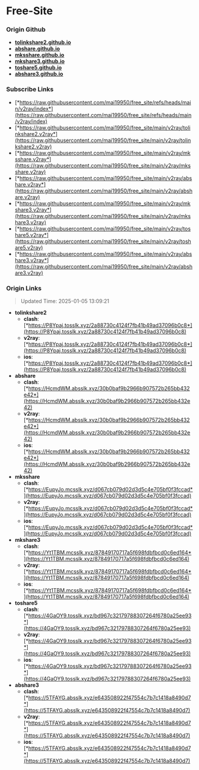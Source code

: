 # Free-Site

### Origin Github

- [**tolinkshare2.github.io**](https://github.com/tolinkshare2/tolinkshare2.github.io)
- [**abshare.github.io**](https://github.com/abshare/abshare.github.io)
- [**mksshare.github.io**](https://github.com/mksshare/mksshare.github.io)
- [**mkshare3.github.io**](https://github.com/mkshare3/mkshare3.github.io)
- [**toshare5.github.io**](https://github.com/toshare5/toshare5.github.io)
- [**abshare3.github.io**](https://github.com/abshare3/abshare3.github.io)

### Subscribe Links

- [*https://raw.githubusercontent.com/mai19950/free_site/refs/heads/main/v2ray/index*](https://raw.githubusercontent.com/mai19950/free_site/refs/heads/main/v2ray/index)
- [*https://raw.githubusercontent.com/mai19950/free_site/main/v2ray/tolinkshare2.v2ray*](https://raw.githubusercontent.com/mai19950/free_site/main/v2ray/tolinkshare2.v2ray)
- [*https://raw.githubusercontent.com/mai19950/free_site/main/v2ray/mksshare.v2ray*](https://raw.githubusercontent.com/mai19950/free_site/main/v2ray/mksshare.v2ray)
- [*https://raw.githubusercontent.com/mai19950/free_site/main/v2ray/abshare.v2ray*](https://raw.githubusercontent.com/mai19950/free_site/main/v2ray/abshare.v2ray)
- [*https://raw.githubusercontent.com/mai19950/free_site/main/v2ray/mkshare3.v2ray*](https://raw.githubusercontent.com/mai19950/free_site/main/v2ray/mkshare3.v2ray)
- [*https://raw.githubusercontent.com/mai19950/free_site/main/v2ray/toshare5.v2ray*](https://raw.githubusercontent.com/mai19950/free_site/main/v2ray/toshare5.v2ray)
- [*https://raw.githubusercontent.com/mai19950/free_site/main/v2ray/abshare3.v2ray*](https://raw.githubusercontent.com/mai19950/free_site/main/v2ray/abshare3.v2ray)

### Origin Links

> Updated Time: 2025-01-05 13:09:21

- **tolinkshare2**
  - **clash**: [*https://P8Ypaj.tosslk.xyz/2a88730c4124f7fb41b49ad37096b0c8*](https://P8Ypaj.tosslk.xyz/2a88730c4124f7fb41b49ad37096b0c8)
  - **v2ray**: [*https://P8Ypaj.tosslk.xyz/2a88730c4124f7fb41b49ad37096b0c8*](https://P8Ypaj.tosslk.xyz/2a88730c4124f7fb41b49ad37096b0c8)
  - **ios**: [*https://P8Ypaj.tosslk.xyz/2a88730c4124f7fb41b49ad37096b0c8*](https://P8Ypaj.tosslk.xyz/2a88730c4124f7fb41b49ad37096b0c8)
- **abshare**
  - **clash**: [*https://HcmdWM.absslk.xyz/30b0baf9b2966b907572b265bb432e42*](https://HcmdWM.absslk.xyz/30b0baf9b2966b907572b265bb432e42)
  - **v2ray**: [*https://HcmdWM.absslk.xyz/30b0baf9b2966b907572b265bb432e42*](https://HcmdWM.absslk.xyz/30b0baf9b2966b907572b265bb432e42)
  - **ios**: [*https://HcmdWM.absslk.xyz/30b0baf9b2966b907572b265bb432e42*](https://HcmdWM.absslk.xyz/30b0baf9b2966b907572b265bb432e42)
- **mksshare**
  - **clash**: [*https://EupyJo.mcsslk.xyz/d067cb079d02d3d5c4e705bf0f3fccad*](https://EupyJo.mcsslk.xyz/d067cb079d02d3d5c4e705bf0f3fccad)
  - **v2ray**: [*https://EupyJo.mcsslk.xyz/d067cb079d02d3d5c4e705bf0f3fccad*](https://EupyJo.mcsslk.xyz/d067cb079d02d3d5c4e705bf0f3fccad)
  - **ios**: [*https://EupyJo.mcsslk.xyz/d067cb079d02d3d5c4e705bf0f3fccad*](https://EupyJo.mcsslk.xyz/d067cb079d02d3d5c4e705bf0f3fccad)
- **mkshare3**
  - **clash**: [*https://Yt1TBM.mcsslk.xyz/87849170717a5f698fdbfbcd0c6ed164*](https://Yt1TBM.mcsslk.xyz/87849170717a5f698fdbfbcd0c6ed164)
  - **v2ray**: [*https://Yt1TBM.mcsslk.xyz/87849170717a5f698fdbfbcd0c6ed164*](https://Yt1TBM.mcsslk.xyz/87849170717a5f698fdbfbcd0c6ed164)
  - **ios**: [*https://Yt1TBM.mcsslk.xyz/87849170717a5f698fdbfbcd0c6ed164*](https://Yt1TBM.mcsslk.xyz/87849170717a5f698fdbfbcd0c6ed164)
- **toshare5**
  - **clash**: [*https://4GaOY9.tosslk.xyz/bd967c32179788307264f6780a25ee93*](https://4GaOY9.tosslk.xyz/bd967c32179788307264f6780a25ee93)
  - **v2ray**: [*https://4GaOY9.tosslk.xyz/bd967c32179788307264f6780a25ee93*](https://4GaOY9.tosslk.xyz/bd967c32179788307264f6780a25ee93)
  - **ios**: [*https://4GaOY9.tosslk.xyz/bd967c32179788307264f6780a25ee93*](https://4GaOY9.tosslk.xyz/bd967c32179788307264f6780a25ee93)
- **abshare3**
  - **clash**: [*https://5TFAYG.absslk.xyz/e643508922f47554c7b7c1418a8490d7*](https://5TFAYG.absslk.xyz/e643508922f47554c7b7c1418a8490d7)
  - **v2ray**: [*https://5TFAYG.absslk.xyz/e643508922f47554c7b7c1418a8490d7*](https://5TFAYG.absslk.xyz/e643508922f47554c7b7c1418a8490d7)
  - **ios**: [*https://5TFAYG.absslk.xyz/e643508922f47554c7b7c1418a8490d7*](https://5TFAYG.absslk.xyz/e643508922f47554c7b7c1418a8490d7)
